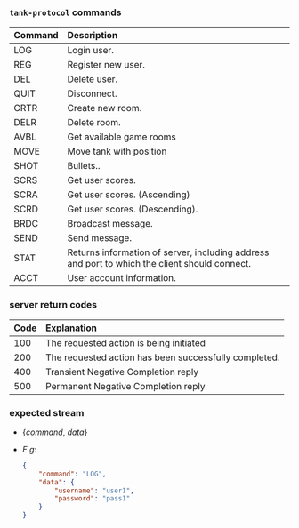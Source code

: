 ### `tank-protocol` commands 

| Command     | Description                       |
| :---------- | :-------------------------------- |
| LOG         | Login user. |
| REG         | Register new user. |
| DEL         | Delete user. |
| QUIT        | Disconnect. |
| CRTR        | Create new room. |
| DELR        | Delete room. |
| AVBL        |	Get available game rooms |
| MOVE        | Move tank with position |
| SHOT        | Bullets..           |
| SCRS        | Get user scores. |
| SCRA        | Get user scores. (Ascending) |
| SCRD        | Get user scores. (Descending). |
| BRDC        | Broadcast message. |
| SEND        | Send message. |
| STAT        | Returns information of server, including address and port to which the client should connect. |
| ACCT        | User account information. |

### server return codes

| Code     | Explanation                       |
| :---------- | :-------------------------------- |
| 100         | The requested action is being initiated |
| 200         | The requested action has been successfully completed. |
| 400         | Transient Negative Completion reply |
| 500         | Permanent Negative Completion reply |
### expected stream
*   {*command*, *data*}
*   *E.g*:  
    
    ```json
    {
        "command": "LOG", 
        "data": {
            "username": "user1", 
            "password": "pass1"
        }
    }
    ```